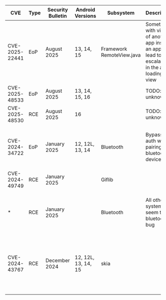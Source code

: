 
| CVE            | Type | Security Bulletin | Android Versions    | Subsystem                 | Description                                                                                          | Patch                                                                                                                                                                                                                                                 | Usefullness                                                                                  |
| -------------- | ---- | ----------------- | ------------------- | ------------------------- | ---------------------------------------------------------------------------------------------------- | ----------------------------------------------------------------------------------------------------------------------------------------------------------------------------------------------------------------------------------------------------- | -------------------------------------------------------------------------------------------- |
| CVE-2025-22441 | EoP  | August 2025       | 13, 14, 15          | Framework RemoteView.java | Something with views of another app inside an app can lead to escalation in the app loading the view | A-376028556                                                                                                                                                                                                                                           | requires user interaction, prob not useful                                                   |
| CVE-2025-48533 | EoP  | August 2025       | 13, 14, 15, 16      |                           | TODO: unknown                                                                                        | A-383131643                                                                                                                                                                                                                                           |                                                                                              |
| CVE-2025-48530 | RCE  | August 2025       | 16                  |                           | TODO: unknown                                                                                        | A-419563680                                                                                                                                                                                                                                           |                                                                                              |
| CVE-2024-34722 | EoP  | January 2025      | 12, 12L, 13, 14     | Bluetooth                 | Bypass auth when pairing bluetooth device?                                                           | [A-251514170](https://android.googlesource.com/platform/packages/modules/Bluetooth/+/317b4e293cefe18fe8c58c1de0c4a6741bd05629) [[2](https://android.googlesource.com/platform/packages/modules/Bluetooth/+/6ad3d749f7f632787f29710ce23736e10d2969bf)] | Bluetooth device and hardware stuff outside of scope probably                                |
| CVE-2024-49749 | RCE  | January 2025      |                     | Giflib                    |                                                                                                      | [A-355461643](https://android.googlesource.com/platform/external/giflib/+/3281e14f6b9b85473145ee0ae33b8d4b8fbabffe)                                                                                                                                   | Potentially useful                                                                           |
| *              | RCE  | January 2025      |                     | Bluetooth                 | All other system rce seem to be bluetooth bug                                                        |                                                                                                                                                                                                                                                       | Bluetooth device and hardware stuff outside of scope probably                                |
| CVE-2024-43767 | RCE  | December 2024     | 12, 12L, 13, 14, 15 | skia                      |                                                                                                      | [A-352631932](https://android.googlesource.com/platform/external/skia/+/796c2040f641bb287dba66c9823ce45e9f8b5807)                                                                                                                                     | Skia is graphics / drawing library, prob not used by anything we care about in this context? |
|                |      |                   |                     |                           |                                                                                                      |                                                                                                                                                                                                                                                       |                                                                                              |
